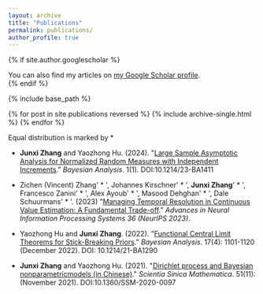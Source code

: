 ```yaml
---
layout: archive
title: "Publications"
permalink: publications/
author_profile: true
---
```


{% if site.author.googlescholar %}
  <div class="wordwrap">You can also find my articles on <a href="{{site.author.googlescholar}}">my Google Scholar profile</a>.</div>
{% endif %}

{% include base_path %}

{% for post in site.publications reversed %}
  {% include archive-single.html %}
{% endfor %}


Equal distribution is marked by *

* **Junxi Zhang** and Yaozhong Hu. (2024). &quot;[Large Sample Asymptotic Analysis for Normalized Random Measures with Independent Increments](https://projecteuclid.org/journals/bayesian-analysis/advance-publication/Large-Sample-Asymptotic-Analysis-for-Normalized-Random-Measures-with-Independent/10.1214/23-BA1411.full).&quot; *Bayesian Analysis*. 1(1). DOI:10.1214/23-BA1411

* Zichen (Vincent) Zhang' * ', Johannes Kirschner' * ', **Junxi Zhang**' * ', Francesco Zanini' * ', Alex Ayoub' * ', Masood Dehghan' * ', Dale Schuurmans' * '. (2023) &quot;[Managing Temporal Resolution in Continuous Value Estimation: A Fundamental Trade-off](https://proceedings.neurips.cc/paper_files/paper/2023/hash/c4d66eae503694424123b93ac0fbaf17-Abstract-Conference.html).&quot;   *Advances in Neural Information Processing Systems 36 (NeurIPS 2023)*.

* Yaozhong Hu and **Junxi Zhang**. (2022). &quot;[Functional Central Limit Theorems for Stick-Breaking Priors](https://projecteuclid.org/journals/bayesian-analysis/volume-17/issue-4/Functional-Central-Limit-Theorems-for-Stick-Breaking-Priors/10.1214/21-BA1290.full).&quot; *Bayesian Analysis*. 17(4): 1101-1120 (December 2022). DOI: 10.1214/21-BA1290

* **Junxi Zhang** and Yaozhong Hu. (2021). &quot;[Dirichlet process and Bayesian nonparametricmodels (in Chinese)](https://www.sciengine.com/SSM/doi/10.1360/SSM-2020-0097;JSESSIONID=1a7bd6e1-aa5a-4840-a9c5-b4f00cf78294).&quot; *Scientia Sinica Mathematica*. 51(11): (November 2021). DOI:10.1360/SSM-2020-0097
